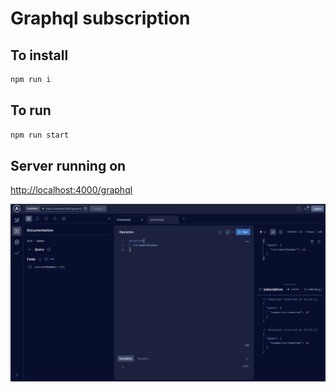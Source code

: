 
# Graphql subscription


## To install
```bash
npm run i
```
## To run

```bash
npm run start
```

## Server running on
[http://localhost:4000/graphql](http://localhost:4000/graphql) 

![Screenshot](/docs/screenshot.png?raw=true)
